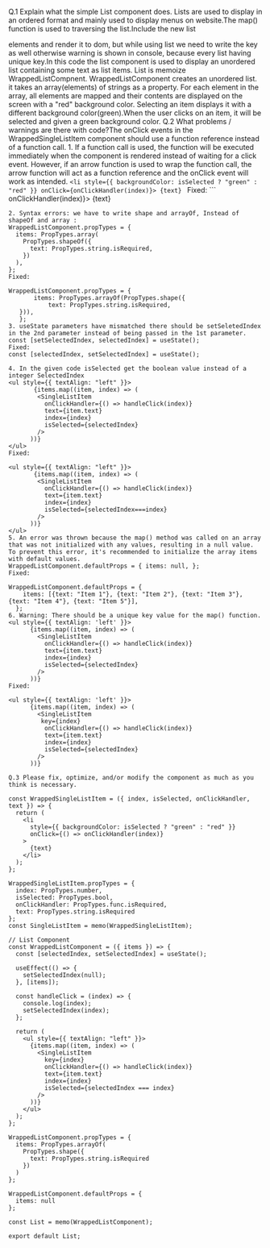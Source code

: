 Q.1 Explain what the simple List component does.
Lists are used to display in an ordered format and mainly used to display menus on website.The map() function is used to traversing the list.Include the new list <ul></ul> elements and render it to dom, but while using list we need to write the key as well otherwise warning is shown in console, because every list having unique key.In this code the list component is used to display an unordered list containing some text as list items. List is memoize WrappedListCompnent. WrappedListComponent creates an unordered list. it takes an array(elements) of strings as a property. For each element in the array, all elements are mapped and their contents are displayed on the screen with a "red" background color. Selecting an item displays it with a different background color(green).When the user clicks on an item, it will be selected and given a green background color.
Q.2 What problems / warnings are there with code?The onClick events in the WrappedSingleListItem component should use a function reference instead of a function call. 1. If a function call is used, the function will be executed immediately when the component is rendered instead of waiting for a click event. However, if an arrow function is used to wrap the function call, the arrow function will act as a function reference and the onClick event will work as intended.
`<li style={{ backgroundColor: isSelected ? "green" : "red" }}
onClick={onClickHandler(index)}>
{text}
` Fixed: ```
onClickHandler(index)}> {text}
```
2. Syntax errors: we have to write shape and arrayOf, Instead of shapeOf and array :
WrappedListComponent.propTypes = {
  items: PropTypes.array(
    PropTypes.shapeOf({
      text: PropTypes.string.isRequired,
    })
  ),
};
Fixed:

WrappedListComponent.propTypes = {
       items: PropTypes.arrayOf(PropTypes.shape({ 
           text: PropTypes.string.isRequired,
   })),
   };
3. useState parameters have mismatched there should be setSeletedIndex in the 2nd parameter instead of being passed in the 1st parameter.
const [setSelectedIndex, selectedIndex] = useState();
Fixed:
const [selectedIndex, setSelectedIndex] = useState();

4. In the given code isSelected get the boolean value instead of a integer SelectedIndex
<ul style={{ textAlign: "left" }}>
       {items.map((item, index) => (
        <SingleListItem
          onClickHandler={() => handleClick(index)}
          text={item.text}
          index={index}
          isSelected={selectedIndex}
        />
      ))}
</ul>
Fixed:

<ul style={{ textAlign: "left" }}>
       {items.map((item, index) => (
        <SingleListItem
          onClickHandler={() => handleClick(index)}
          text={item.text}
          index={index}
          isSelected={selectedIndex===index}
        />
      ))}
</ul>
5. An error was thrown because the map() method was called on an array that was not initialized with any values, resulting in a null value. To prevent this error, it's recommended to initialize the array items with default values.
WrappedListComponent.defaultProps = { items: null, }; 
Fixed:

WrappedListComponent.defaultProps = {
    items: [{text: "Item 1"}, {text: "Item 2"}, {text: "Item 3"}, {text: "Item 4"}, {text: "Item 5"}],   
  };
6. Warning: There should be a unique key value for the map() function.
<ul style={{ textAlign: 'left' }}>
      {items.map((item, index) => (
        <SingleListItem
          onClickHandler={() => handleClick(index)}
          text={item.text}
          index={index}
          isSelected={selectedIndex}
        />
      ))}
Fixed:

<ul style={{ textAlign: 'left' }}>
      {items.map((item, index) => (
        <SingleListItem
         key={index}
          onClickHandler={() => handleClick(index)}
          text={item.text}
          index={index}
          isSelected={selectedIndex}
        />
      ))}

Q.3 Please fix, optimize, and/or modify the component as much as you think is necessary.

const WrappedSingleListItem = ({ index, isSelected, onClickHandler, text }) => {
  return (
    <li
      style={{ backgroundColor: isSelected ? "green" : "red" }}
      onClick={() => onClickHandler(index)}
    >
      {text}
    </li>
  );
};

WrappedSingleListItem.propTypes = {
  index: PropTypes.number,
  isSelected: PropTypes.bool,
  onClickHandler: PropTypes.func.isRequired,
  text: PropTypes.string.isRequired
};
const SingleListItem = memo(WrappedSingleListItem);

// List Component
const WrappedListComponent = ({ items }) => {
  const [selectedIndex, setSelectedIndex] = useState();

  useEffect(() => {
    setSelectedIndex(null);
  }, [items]);

  const handleClick = (index) => {
    console.log(index);
    setSelectedIndex(index);
  };

  return (
    <ul style={{ textAlign: "left" }}>
      {items.map((item, index) => (
        <SingleListItem
          key={index}
          onClickHandler={() => handleClick(index)}
          text={item.text}
          index={index}
          isSelected={selectedIndex === index}
        />
      ))}
    </ul>
  );
};

WrappedListComponent.propTypes = {
  items: PropTypes.arrayOf(
    PropTypes.shape({
      text: PropTypes.string.isRequired
    })
  )
};

WrappedListComponent.defaultProps = {
  items: null
};

const List = memo(WrappedListComponent);

export default List;

